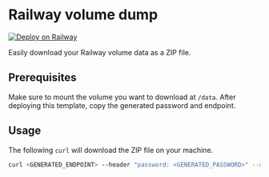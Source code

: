 # Railway volume dump

[![Deploy on Railway](https://railway.app/button.svg)](https://railway.app/template/igq6yW?referralCode=C0tigH)

Easily download your Railway volume data as a ZIP file.

## Prerequisites

Make sure to mount the volume you want to download at `/data`. After deploying this template, copy the generated password and endpoint.

## Usage

The following `curl` will download the ZIP file on your machine.

```bash
curl <GENERATED_ENDPOINT> --header "password: <GENERATED_PASSWORD>" --output ./data.zip
```
